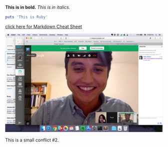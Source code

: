**This is in bold.**
*This is in italics.*
``` ruby
puts 'This is Ruby'
```
[click here for Markdown Cheat Sheet](https://github.com/adam-p/markdown-here/wiki/Markdown-Cheatsheet)

![Screenshot Image](GPS11-screenshot.png)

This is a small conflict #2.